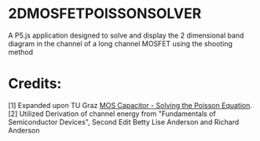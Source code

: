 # 2DMOSFETPOISSONSOLVER
A P5.js application designed to solve and display the 2 dimensional band diagram in the channel of a long channel MOSFET using the shooting method

# Credits:
[1] Expanded upon TU Graz [MOS Capacitor - Solving the Poisson Equation](http://lampx.tugraz.at/~hadley/psd/L10/moscap_poisson.php).  
[2] Utilized Derivation of channel energy from "Fundamentals of Semiconductor Devices", Second Edit Betty Lise Anderson and Richard Anderson
